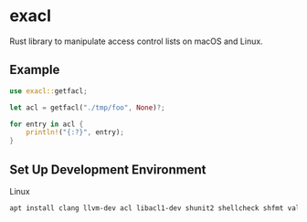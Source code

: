 # exacl

Rust library to manipulate access control lists on macOS and Linux.

## Example

```rust
use exacl::getfacl;

let acl = getfacl("./tmp/foo", None)?;

for entry in acl {
    println!("{:?}", entry);
}
```

## Set Up Development Environment

Linux

```sh
apt install clang llvm-dev acl libacl1-dev shunit2 shellcheck shfmt valgrind
```
